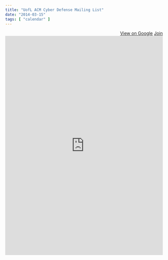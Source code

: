 ```yaml
---
title: "UofL ACM Cyber Defense Mailing List"
date: "2014-03-15"
tags: [ "calendar" ]
---
```


<div align="right">
	<a href="https://groups.google.com/forum/#!forum/uofl-acm-cyber-defense" class="btn btn-primary" target="_blank" title="View group on Google"><i class="icon-white icon-comment"></i> View on Google</a>
	<a href="https://groups.google.com/forum/#!forum/uofl-acm-cyber-defense/join" target="_blank" title="Join the Cyber Defense Mailing List" class="btn btn-success"><i class="icon-white icon-envelope"></i> Join</a>
</div>
<iframe id="forum_embed"
  src="https://groups.google.com/forum/embed/?place=forum/uofl-acm-cyber-defense&showsearch=false&showpopout=false&showtabs=true&hideforumtitle=true&parenturl=http%3A%2F%2Fspeedacm.org%2Fmailinglists%2Fuofl-acm-cyber-defense%2F"
  scrolling="no"
  frameborder="0"
  width="100%"
  height="700">
</iframe>

